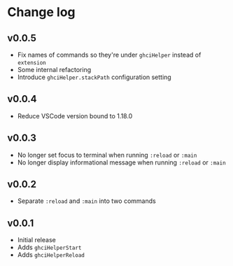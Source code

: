 # Change log

## v0.0.5

* Fix names of commands so they're under `ghciHelper` instead of `extension`
* Some internal refactoring
* Introduce `ghciHelper.stackPath` configuration setting

## v0.0.4

* Reduce VSCode version bound to 1.18.0

## v0.0.3

* No longer set focus to terminal when running `:reload` or `:main`
* No longer display informational message when running `:reload` or `:main`

## v0.0.2

* Separate `:reload` and `:main` into two commands

## v0.0.1

* Initial release
* Adds `ghciHelperStart`
* Adds `ghciHelperReload`
